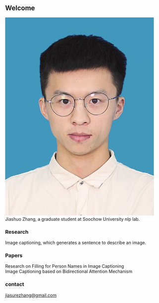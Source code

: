 ## Welcome
![avatar](https://github.com/jiasureZ/jiasure.github.io/blob/master/%E8%AF%81%E4%BB%B6%E7%85%A7.jpg)   
Jiashuo Zhang, a graduate student at Soochow University nlp lab.

### Research
Image captioning, which generates a sentence to describe an image.                            

### Papers
Research on Filling for Person Names in Image Captioning   
Image Captioning based on Bidirectional Attention Mechanism

### contact
jiasurezhang@gmail.com


